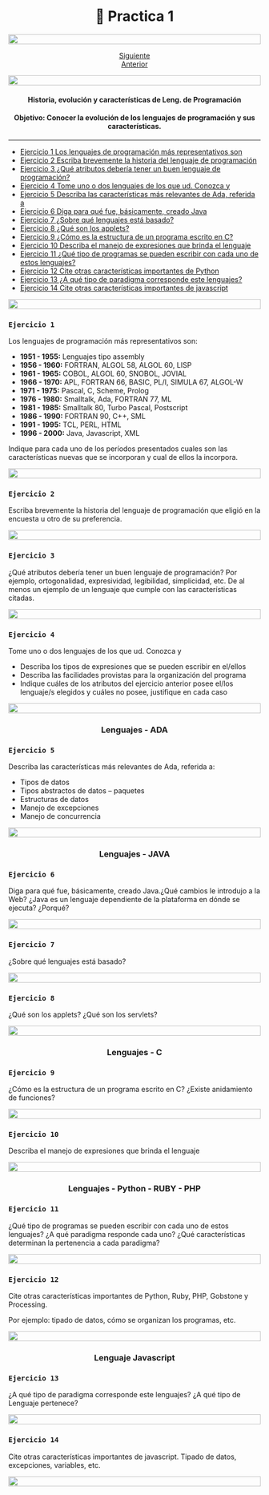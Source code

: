 <h1 align="center"> 📒 Practica 1
</h1>

<img src= 'https://i.gifer.com/origin/8c/8cd3f1898255c045143e1da97fbabf10_w200.gif' height="20" width="100%">

<div align="center">

[Siguiente](/Documentos/Practica2.md)<br>
[Anterior](/Documentos/Practica2.md)

</div>

<img src= 'https://i.gifer.com/origin/8c/8cd3f1898255c045143e1da97fbabf10_w200.gif' height="20" width="100%">

<div align ='center'>

#### Historia, evolución y características de Leng. de Programación

#### **Objetivo:** Conocer la evolución de los lenguajes de programación y sus características.

</div>

---

- [Ejercicio 1 Los lenguajes de programación más representativos son](#ejercicio-1)
- [Ejercicio 2 Escriba brevemente la historia del lenguaje de programación ](#ejercicio-2)
- [Ejercicio 3 ¿Qué atributos debería tener un buen lenguaje de programación?](#ejercicio-3)
- [Ejercicio 4 Tome uno o dos lenguajes de los que ud. Conozca  y](#ejercicio-4)
- [Ejercicio 5 Describa las características más relevantes de Ada, referida a](#ejercicio-5)
- [Ejercicio 6 Diga para qué fue, básicamente, creado Java](#ejercicio-6)
- [Ejercicio 7 ¿Sobre qué lenguajes está basado?](#ejercicio-7)
- [Ejercicio 8 ¿Qué son los applets?](#ejercicio-8)
- [Ejercicio 9 ¿Cómo es la estructura de un programa escrito en C?](#ejercicio-9)
- [Ejercicio 10 Describa el manejo de expresiones que brinda el lenguaje](#ejercicio-10)
- [Ejercicio 11 ¿Qué tipo de programas se pueden escribir con cada uno de estos lenguajes?](#ejercicio-11)
- [Ejercicio 12 Cite otras características importantes de Python](#ejercicio-12)
- [Ejercicio 13 ¿A qué tipo de paradigma corresponde este lenguajes?](#ejercicio-13)
- [Ejercicio 14 Cite otras características importantes de javascript](#ejercicio-14)

<img src= 'https://i.gifer.com/origin/8c/8cd3f1898255c045143e1da97fbabf10_w200.gif' height="20" width="100%">


### **``Ejercicio 1``**

Los lenguajes de programación más representativos son:

- **1951 - 1955:** Lenguajes tipo assembly
- **1956 - 1960:** FORTRAN, ALGOL 58, ALGOL 60, LISP
- **1961 - 1965:** COBOL, ALGOL 60, SNOBOL, JOVIAL
- **1966 - 1970:** APL, FORTRAN 66, BASIC, PL/I, SIMULA 67, ALGOL-W
- **1971 - 1975:** Pascal, C, Scheme, Prolog
- **1976 - 1980:** Smalltalk, Ada, FORTRAN 77, ML
- **1981 - 1985:** Smalltalk 80, Turbo Pascal, Postscript
- **1986 - 1990:** FORTRAN 90, C++, SML
- **1991 - 1995:** TCL, PERL, HTML
- **1996 - 2000:** Java, Javascript, XML

Indique para cada uno de los períodos presentados cuales son las características nuevas que se incorporan y cual de ellos la incorpora.

<img src= 'https://i.gifer.com/origin/8c/8cd3f1898255c045143e1da97fbabf10_w200.gif' height="20" width="100%">

### **``Ejercicio 2``**

Escriba brevemente la historia del lenguaje de programación que eligió en la encuesta u otro de su preferencia.

<img src= 'https://i.gifer.com/origin/8c/8cd3f1898255c045143e1da97fbabf10_w200.gif' height="20" width="100%">

### **``Ejercicio 3``**

¿Qué atributos debería tener un buen lenguaje de programación? Por ejemplo,
ortogonalidad, expresividad, legibilidad, simplicidad, etc. De al menos un ejemplo de un lenguaje que cumple con las características citadas.

<img src= 'https://i.gifer.com/origin/8c/8cd3f1898255c045143e1da97fbabf10_w200.gif' height="20" width="100%">

### **``Ejercicio 4``**

Tome uno o dos lenguajes de los que ud. Conozca  y

- Describa los tipos de expresiones que se pueden escribir en el/ellos
- Describa las facilidades provistas para la organización del programa
- Indique cuáles de los atributos del ejercicio anterior posee el/los lenguaje/s elegidos y cuáles no posee, justifique en cada caso

<img src= 'https://i.gifer.com/origin/8c/8cd3f1898255c045143e1da97fbabf10_w200.gif' height="20" width="100%">

<div align ='center'>

### **Lenguajes - ADA**

</div>

### **``Ejercicio 5``**

Describa las características más relevantes de Ada, referida a:

- Tipos de datos
- Tipos abstractos de datos – paquetes
- Estructuras de datos
- Manejo de excepciones
- Manejo de concurrencia

<img src= 'https://i.gifer.com/origin/8c/8cd3f1898255c045143e1da97fbabf10_w200.gif' height="20" width="100%">

<div align ='center'>

### **Lenguajes - JAVA**

</div>

### **``Ejercicio 6``**

Diga para qué fue, básicamente, creado Java.¿Qué cambios le introdujo a la Web? ¿Java es un lenguaje dependiente de la plataforma en dónde se ejecuta? ¿Porqué?

<img src= 'https://i.gifer.com/origin/8c/8cd3f1898255c045143e1da97fbabf10_w200.gif' height="20" width="100%">

### **``Ejercicio 7``**

¿Sobre qué lenguajes está basado?

<img src= 'https://i.gifer.com/origin/8c/8cd3f1898255c045143e1da97fbabf10_w200.gif' height="20" width="100%">

### **``Ejercicio 8``**

¿Qué son los applets? ¿Qué son los servlets?

<img src= 'https://i.gifer.com/origin/8c/8cd3f1898255c045143e1da97fbabf10_w200.gif' height="20" width="100%">

<div align ='center'>

### **Lenguajes - C**

</div>

### **``Ejercicio 9``**

¿Cómo es la estructura de un programa escrito en C? ¿Existe anidamiento de funciones?

<img src= 'https://i.gifer.com/origin/8c/8cd3f1898255c045143e1da97fbabf10_w200.gif' height="20" width="100%">

### **``Ejercicio 10``**

Describa el manejo de expresiones que brinda el lenguaje

<img src= 'https://i.gifer.com/origin/8c/8cd3f1898255c045143e1da97fbabf10_w200.gif' height="20" width="100%">

<div align ='center'>

### **Lenguajes - Python - RUBY - PHP**

</div>

### **``Ejercicio 11``**

¿Qué tipo de programas se pueden escribir con cada uno de estos lenguajes? ¿A qué paradigma responde cada uno? ¿Qué características determinan la pertenencia a cada paradigma?

<img src= 'https://i.gifer.com/origin/8c/8cd3f1898255c045143e1da97fbabf10_w200.gif' height="20" width="100%">

### **``Ejercicio 12``**

Cite otras características importantes de Python, Ruby, PHP, Gobstone y Processing.

Por ejemplo: tipado de datos,  cómo se organizan los programas, etc.

<img src= 'https://i.gifer.com/origin/8c/8cd3f1898255c045143e1da97fbabf10_w200.gif' height="20" width="100%">

<div align ='center'>

### **Lenguaje Javascript**

</div>

### **``Ejercicio 13``**

¿A qué tipo de paradigma corresponde este lenguajes? ¿A qué tipo de Lenguaje pertenece?

<img src= 'https://i.gifer.com/origin/8c/8cd3f1898255c045143e1da97fbabf10_w200.gif' height="20" width="100%">

### **``Ejercicio 14``**

Cite otras características importantes de javascript. Tipado de datos, excepciones, variables, etc.

<img src= 'https://i.gifer.com/origin/8c/8cd3f1898255c045143e1da97fbabf10_w200.gif' height="20" width="100%">